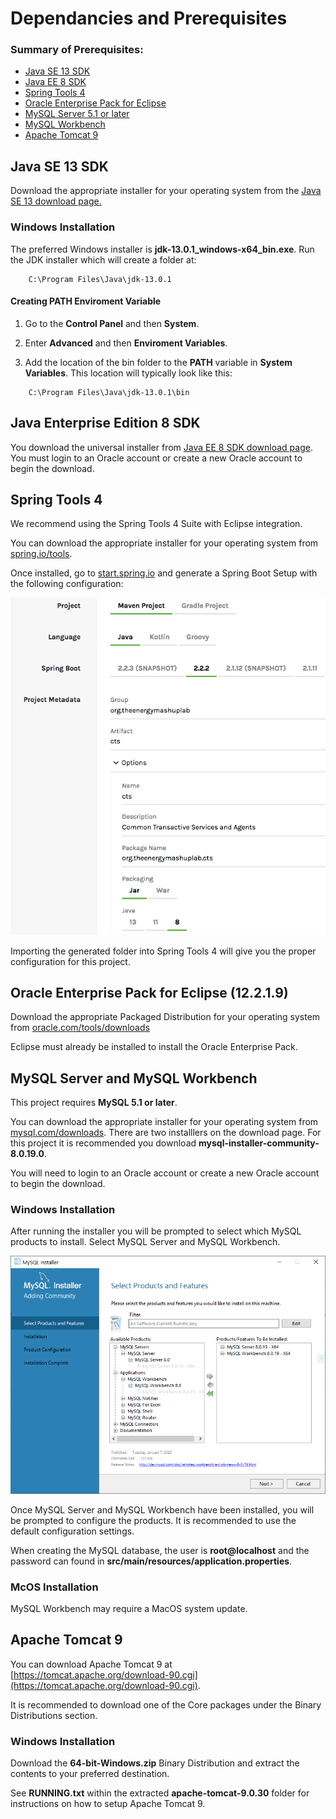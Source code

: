 Dependancies and Prerequisites
================================

### Summary of Prerequisites: 
* [Java SE 13 SDK](#java-se)
* [Java EE 8 SDK](#java-ee)
* [Spring Tools 4](#spring-tools-4)
* [Oracle Enterprise Pack for Eclipse](#oracle-enterpise)
* [MySQL Server 5.1 or later](#mysql)
* [MySQL Workbench](#mysql)
* [Apache Tomcat 9](#apache-tomcat)


<a id="java-se"></a>Java SE 13 SDK  
--------------------
Download the appropriate installer for your operating system from the [Java SE 13 download page.](https://www.oracle.com/java/technologies/javase/jdk13-archive-downloads.html#license-lightbox)

### Windows Installation 

The preferred Windows installer is **jdk-13.0.1_windows-x64_bin.exe**.
Run the JDK installer which will create a folder at:
```
    C:\Program Files\Java\jdk-13.0.1
```

#### Creating PATH Enviroment Variable 

1. Go to the **Control Panel** and then **System**.

2. Enter **Advanced** and then **Enviroment Variables**.

3. Add the location of the bin folder to the **PATH** variable in **System Variables**. This location will typically look like this:
```
    C:\Program Files\Java\jdk-13.0.1\bin

```

<a id="java-ee"></a>Java Enterprise Edition 8 SDK
--------------------
You download the universal installer from [Java EE 8 SDK download page](https://www.oracle.com/java/technologies/java-ee-sdk-download.html). You must login to an Oracle account or create a new Oracle account to begin the download.

<a id="spring-tools-4"></a>Spring Tools 4
--------------------
We recommend using the Spring Tools 4 Suite with Eclipse integration.

You can download the appropriate installer for your operating system from [spring.io/tools](https://spring.io/tools).

Once installed, go to [start.spring.io](https://start.spring.io/) and generate a Spring Boot Setup with the following configuration:

![Spring Boot Setup Configuration](pictures/SpringBootSetup20191210.png)

Importing the generated folder into Spring Tools 4 will give you the proper configuration for this project.

<a id="oracle-enterpise"></a>Oracle Enterprise Pack for Eclipse (12.2.1.9)
---------------------------------------
Download the appropriate Packaged Distribution for your operating system from [oracle.com/tools/downloads](https://www.oracle.com/tools/downloads/oepe-v12219-downloads.html)

Eclipse must already be installed to install the Oracle Enterprise Pack.


<a id="mysql"></a>MySQL Server and MySQL Workbench
---------------------
This project requires **MySQL 5.1 or later**. 

You can download the appropriate installer for your operating system from [mysql.com/downloads](https://dev.mysql.com/downloads/installer/). There are two installlers on the download page. For this project it is recommended you download **mysql-installer-community-8.0.19.0**.

You will need to login to an Oracle account or create a new Oracle account to begin the download. 

### Windows Installation 
After running the installer you will be prompted to select which MySQL products to install. Select MySQL Server and MySQL Workbench. 

![MySQL Installation Product Selection](pictures/mysql_installation.PNG)

Once MySQL Server and MySQL Workbench have been installed, you will be prompted to configure the products. It is recommended to use the default configuration settings. 

When creating the MySQL database, the user is **root@localhost** and the password can found in **src/main/resources/application.properties**.

### McOS Installation

MySQL Workbench may require a MacOS system update. 

<a id="apache-tomcat"></a>Apache Tomcat 9
----------------------
You can download Apache Tomcat 9 at [https://tomcat.apache.org/download-90.cgi](https://tomcat.apache.org/download-90.cgi).

It is recommended to download one of the Core packages under the Binary Distributions section. 

### Windows Installation 
Download the **64-bit-Windows.zip** Binary Distribution and extract the contents to your preferred destination. 

See **RUNNING.txt** within the extracted **apache-tomcat-9.0.30** folder for instructions on how to setup Apache Tomcat 9. 